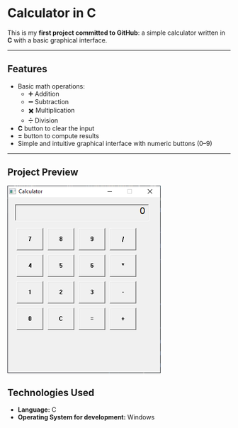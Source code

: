 # Calculator in C

This is my **first project committed to GitHub**: a simple calculator written in **C** with a basic graphical interface.  

---

## Features

- Basic math operations:
  - ➕ Addition
  - ➖ Subtraction
  - ✖️ Multiplication
  - ➗ Division  
- **C** button to clear the input  
- **=** button to compute results  
- Simple and intuitive graphical interface with numeric buttons (0–9)  

---

## Project Preview

![Calculator](img/calculator.png)

## Technologies Used

- **Language:** C  
- **Operating System for development:** Windows  
